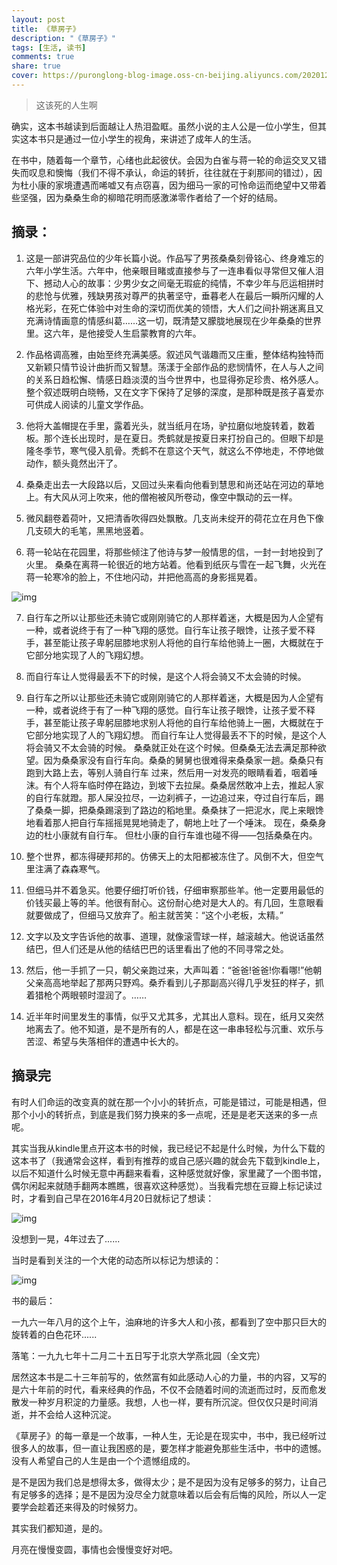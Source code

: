 ```yaml
---
layout: post
title: 《草房子》
description: "《草房子》"
tags: [生活, 读书]
comments: true
share: true
cover: https://puronglong-blog-image.oss-cn-beijing.aliyuncs.com/20201209100839.png
---
```


> 这该死的人生啊

<!-- more -->

确实，这本书越读到后面越让人热泪盈眶。虽然小说的主人公是一位小学生，但其实这本书只是通过一位小学生的视角，来讲述了成年人的生活。

在书中，随着每一个章节，心绪也此起彼伏。会因为白雀与蒋一轮的命运交叉又错失而叹息和懊悔（我们不得不承认，命运的转折，往往就在于刹那间的错过），因为杜小康的家境遭遇而唏嘘又有点窃喜，因为细马一家的可怜命运而绝望中又带着些坚强，因为桑桑生命的柳暗花明而感激涕零作者给了一个好的结局。

## 摘录：

1. 这是一部讲究品位的少年长篇小说。作品写了男孩桑桑刻骨铭心、终身难忘的六年小学生活。六年中，他亲眼目睹或直接参与了一连串看似寻常但又催人泪下、撼动人心的故事：少男少女之间毫无瑕疵的纯情，不幸少年与厄运相拼时的悲怆与优雅，残缺男孩对尊严的执著坚守，垂暮老人在最后一瞬所闪耀的人格光彩，在死亡体验中对生命的深切而优美的领悟，大人们之间扑朔迷离且又充满诗情画意的情感纠葛……这一切，既清楚又朦胧地展现在少年桑桑的世界里。这六年，是他接受人生启蒙教育的六年。

2. 作品格调高雅，由始至终充满美感。叙述风气谐趣而又庄重，整体结构独特而又新颖只情节设计曲折而又智慧。荡漾于全部作品的悲悯情怀，在人与人之间的关系日趋松懈、情感日趋淡漠的当今世界中，也显得弥足珍贵、格外感人。整个叙述既明白晓畅，又在文字下保持了足够的深度，是那种既是孩子喜爱亦可供成人阅读的儿童文学作品。

3. 他将大盖帽提在手里，露着光头，就当纸月在场，驴拉磨似地旋转着，数着板。那个连长出现时，是在夏日。秃鹤就是按夏日来打扮自己的。但眼下却是隆冬季节，寒气侵入肌骨。秃鹤不在意这个天气，就这么不停地走，不停地做动作，额头竟然出汗了。

4. 桑桑走出去一大段路以后，又回过头来看向他看到慧思和尚还站在河边的草地上。有大风从河上吹来，他的僧袍被风所卷动，像空中飘动的云一样。

5. 微风翻卷着荷叶，又把清香吹得四处飘散。几支尚未绽开的荷花立在月色下像几支硕大的毛笔，黑黑地竖着。

6. 蒋一轮站在花园里，将那些倾注了他诗与梦一般情思的信，一封一封地投到了火里。 桑桑在离蒋一轮很近的地方站着。他看到纸灰与雪在一起飞舞，火光在蒋一轮寒冷的脸上，不住地闪动，并把他高高的身影摇晃着。

![img](https://puronglong-blog-image.oss-cn-beijing.aliyuncs.com/20201209111907.png)

7. 自行车之所以让那些还未骑它或刚刚骑它的人那样着迷，大概是因为人企望有一种，或者说终于有了一种飞翔的感觉。自行车让孩子眼馋，让孩子爱不释手，甚至能让孩子卑躬屈膝地求别人将他的自行车给他骑上一圈，大概就在于它部分地实现了人的飞翔幻想。

8. 而自行车让人觉得最丢不下的时候，是这个人将会骑又不太会骑的时候。

9. 自行车之所以让那些还未骑它或刚刚骑它的人那样着迷，大概是因为人企望有一种，或者说终于有了一种飞翔的感觉。自行车让孩子眼馋，让孩子爱不释手，甚至能让孩子卑躬屈膝地求别人将他的自行车给他骑上一圈，大概就在于它部分地实现了人的飞翔幻想。 而自行车让人觉得最丢不下的时候，是这个人将会骑又不太会骑的时候。 桑桑就正处在这个时候。但桑桑无法去满足那种欲望。因为桑桑家没有自行车向。桑桑的舅舅也很难得来桑桑家一趟。桑桑只有跑到大路上去，等别人骑自行车 过来，然后用一对发亮的眼睛看着，咽着唾沫。有个人将车临时停在路边，到坡下去拉屎。桑桑居然敢冲上去，推起人家的自行车就蹬。那人屎没拉尽，一边刹裤子，一边追过来，夺过自行车后，踢了桑桑一脚，把桑桑踢滚到了路边的稻地里。桑桑抹了一把泥水，爬上来眼馋地看着那人把自行车摇摇晃晃地骑走了，朝地上吐了一个唾沫。 现在，桑桑身边的杜小康就有自行车。 但杜小康的自行车谁也碰不得——包括桑桑在内。

10. 整个世界，都冻得硬邦邦的。仿佛天上的太阳都被冻住了。风倒不大，但空气里注满了森森寒气。

11. 但细马并不着急买。他要仔细打听价钱，仔细审察那些羊。他一定要用最低的价钱买最上等的羊。他很有耐心。这份耐心绝对是大人的。有几回，生意眼看就要做成了，但细马又放弃了。船主就苦笑：“这个小老板，太精。”

12. 文字以及文字告诉他的故事、道理，就像滚雪球一样，越滚越大。他说话虽然结巴，但人们还是从他的结结巴巴的话里看出了他的不同寻常之处。

13. 然后，他一手抓了一只，朝父亲跑过来，大声叫着：“爸爸!爸爸!你看哪!”他朝父亲高高地举起了那两只野鸡。桑乔看到儿子那副高兴得几乎发狂的样子，抓着猎枪个两眼顿时湿润了。……

14. 近半年时间里发生的事情，似乎又尤其多，尤其出人意料。现在，纸月又突然地离去了。他不知道，是不是所有的人，都是在这一串串轻松与沉重、欢乐与苦涩、希望与失落相伴的遭遇中长大的。 

## 摘录完

有时人们命运的改变真的就在那一个小小的转折点，可能是错过，可能是相遇，但那个小小的转折点，到底是我们努力换来的多一点呢，还是是老天送来的多一点呢。

其实当我从kindle里点开这本书的时候，我已经记不起是什么时候，为什么下载的这本书了（我通常会这样，看到有推荐的或自己感兴趣的就会先下载到kindle上，以后不知道什么时候无意中再翻来看看，这种感觉就好像，家里藏了一个图书馆，偶尔闲起来就随手翻两本瞧瞧，很喜欢这种感觉）。当我看完想在豆瓣上标记读过时，才看到自己早在2016年4月20日就标记了想读：

![img](https://puronglong-blog-image.oss-cn-beijing.aliyuncs.com/20201209114638.png)

没想到一晃，4年过去了......

当时是看到关注的一个大佬的动态所以标记为想读的：

![img](https://puronglong-blog-image.oss-cn-beijing.aliyuncs.com/20201209145900.png)

书的最后：

一九六一年八月的这个上午，油麻地的许多大人和小孩，都看到了空中那只巨大的旋转着的白色花环......

落笔：一九九七年十二月二十五日写于北京大学燕北园（全文完）

居然这本书是二十三年前写的，依然富有如此感动人心的力量，书的内容，又写的是六十年前的时代，看来经典的作品，不仅不会随着时间的流逝而过时，反而愈发散发一种岁月积淀的力量感。我想，人也一样，要有所沉淀。但仅仅只是时间消逝，并不会给人这种沉淀。

《草房子》的每一章是一个故事，一种人生，无论是在现实中，书中，我已经听过很多人的故事，但一直让我困惑的是，要怎样才能避免那些生活中，书中的遗憾。没有人希望自己的人生是由一个个遗憾组成的。

是不是因为我们总是想得太多，做得太少；是不是因为没有足够多的努力，让自己有足够多的选择；是不是因为没尽全力就意味着以后会有后悔的风险，所以人一定要学会趁着还来得及的时候努力。

其实我们都知道，是的。

月亮在慢慢变圆，事情也会慢慢变好对吧。
